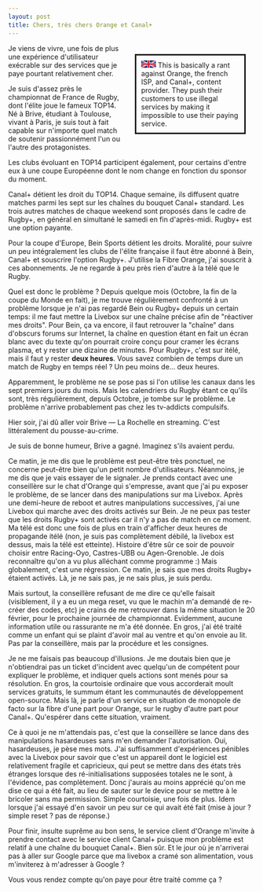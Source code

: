 ```yaml
---
layout: post
title: Chers, très chers Orange et Canal+
---
```


<div style="float:right; width:200px; border: solid; margin: 20px; padding: 10px">
<img src="../assets/union-jack.png" width="30px">
This is basically a rant against Orange, the french ISP, and Canal+,
content provider. They push their customers to use illegal services by
making it impossible to use their paying service.
</div>

Je viens de vivre, une fois de plus une expérience d'utilisateur exécrable sur
des services que je paye pourtant relativement cher.

Je suis d'assez près le championnat de France de Rugby, dont l'élite joue le
fameux TOP14. Né à Brive, étudiant à Toulouse, vivant à Paris, je suis tout à
fait capable sur n'importe quel match de soutenir passionnément l'un ou l'autre
des protagonistes.

Les clubs évoluant en TOP14 participent également, pour certains d'entre eux
à une coupe Européenne dont le nom change en fonction du sponsor du moment.

Canal+ détient les droit du TOP14. Chaque semaine, ils diffusent quatre matches
parmi les sept sur les chaînes du bouquet Canal+ standard. Les trois autres
matches de chaque weekend sont proposés dans le cadre de Rugby+, en général
en simultané le samedi en fin d'après-midi. Rugby+ est une option payante.

Pour la coupe d'Europe, Bein Sports détient les droits. Moralité, pour suivre
un peu intégralement les clubs de l'élite française il faut être abonné à Bein,
Canal+ et souscrire l'option Rugby+. J'utilise la Fibre Orange, j'ai souscrit à
ces abonnements. Je ne regarde à peu près rien d'autre à la télé que le Rugby.

Quel est donc le problème ? Depuis quelque mois (Octobre, la fin de la coupe
du Monde en fait), je me trouve régulièrement confronté à un problème lorsque
je n'ai pas regardé Bein ou Rugby+ depuis un certain temps: il me faut mettre
la Livebox sur une chaîne précise afin de "réactiver mes droits". Pour Bein,
ça va encore, il faut retrouver la "chaîne" dans d'obscurs forums sur
Internet, la chaîne en question étant en fait un écran blanc avec
du texte qu'on pourrait croire conçu pour cramer les écrans plasma, et y
rester une dizaine de minutes. Pour Rugby+, c'est sur itélé, mais il faut
y rester **deux heures**. Vous savez combien de temps dure un match de Rugby
en temps réel ? Un peu moins de... deux heures.

Apparemment, le problème ne se pose pas si l'on utilise les canaux dans les
sept premiers jours du mois. Mais les calendriers du Rugby étant ce qu'ils
sont, très régulièrement, depuis Octobre, je tombe sur le problème.
Le problème n'arrive probablement pas chez les tv-addicts compulsifs.

Hier soir, j'ai dû aller voir Brive — La Rochelle en streaming. C'est
littéralement du pousse-au-crime.

Je suis de bonne humeur, Brive a gagné. Imaginez s'ils avaient perdu.

Ce matin, je me dis que le problème est peut-être très ponctuel, ne concerne
peut-être bien qu'un petit nombre d'utilisateurs. Néanmoins, je me dis que
je vais essayer de le signaler. Je prends contact avec une conseillère sur
le chat d'Orange qui s'empresse, avant que j'ai pu exposer le problème, de se
lancer dans des manipulations sur ma Livebox. Après une demi-heure de
reboot et autres manipulations successives, j'ai une Livebox qui marche
avec des droits activés sur Bein. Je ne peux pas tester que les droits Rugby+
sont activés car il n'y a pas de match en ce moment. Ma télé est donc une
fois de plus en train d'afficher deux heures de propagande itélé (non, je suis
pas complètement débilé, la livebox est dessus, mais la télé est etteinte).
Histoire d'être sûr ce soir de pouvoir choisir entre Racing-Oyo, Castres-UBB
ou Agen-Grenoble. Je dois reconnaître qu'on a vu plus alléchant comme
programme :) Mais globalement, c'est une régression. Ce matin, je sais
que mes droits Rugby+ étaient activés. Là, je ne sais pas, je ne sais plus,
je suis perdu.

Mais surtout, la conseillère refusant de me dire ce qu'elle faisait
(visiblement, il y a eu un mega reset, vu que le machin m'a demandé de
re-créer des codes, etc) je crains de me retrouver dans la même situation
le 20 février, pour le prochaine journée de championnat. Evidemment, aucune
information utile ou rassurante ne m'a été donnée. En gros, j'ai été traité
comme un enfant qui se plaint d'avoir mal au ventre et qu'on envoie au lit.
Pas par la conseillère, mais par la procédure et les consignes.

Je ne me faisais pas beaucoup d'illusions. Je me doutais bien que je
n'obtiendrai pas un ticket d'incident avec quelqu'un de compétent pour
expliquer le problème, et indiquer quels actions sont menés pour sa
résolution. En gros, la courtoisie ordinaire que vous accorderait moult
services gratuits, le summum étant les communautés de développement
open-source. Mais là, je parle d'un service en situation de
monopole de facto sur la fibre d'une part pour Orange, sur le rugby
d'autre part pour Canal+. Qu'espérer dans cette situation, vraiment.

Ce à quoi je ne m'attendais pas, c'est que la conseillère se lance dans
des manipulations hasardeuses sans m'en demander l'autorisation. Oui,
hasardeuses, je pèse mes mots. J'ai suffisamment d'expériences pénibles
avec la Livebox pour savoir que c'est un appareil dont le logiciel est
relativement fragile et capricieux, qui peut se mettre dans des états
très étranges lorsque des ré-initialisations supposées totales ne le sont,
à l'évidence, pas complètement. Donc j'aurais au moins apprécié qu'on me dise
ce qui a été fait, au lieu de sauter sur le device pour se mettre à le
bricoler sans ma permission. Simple courtoisie, une fois de plus.
Idem lorsque j'ai essayé d'en savoir un peu sur ce qui avait été fait (mise
à jour ? simple reset ? pas de réponse.)

Pour finir, insulte suprême au bon sens, le service client d'Orange m'invite à
prendre contact avec le service client Canal+ puisque mon problème est
relatif à une chaîne du bouquet Canal+. Bien sûr. Et le jour où je n'arriverai
pas à aller sur Google parce que ma livebox a cramé son alimentation,
vous m'inviterez à m'adresser à Google ?

Vous vous rendez compte qu'on paye pour être traité comme ça ?
